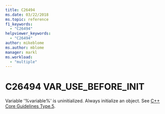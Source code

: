 ```yaml
---
title: C26494
ms.date: 03/22/2018
ms.topic: reference
f1_keywords:
  - "C26494"
helpviewer_keywords:
  - "C26494"
author: mikeblome
ms.author: mblome
manager: markl
ms.workload:
  - "multiple"
---
```

# C26494 VAR_USE_BEFORE_INIT

Variable '%variable%' is uninitialized. Always initialize an object. See [C++ Core Guidelines Type.5](https://github.com/isocpp/CppCoreGuidelines/blob/master/CppCoreGuidelines.md#SS-type).
